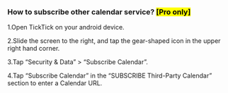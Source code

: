 ### How to subscribe other calendar service? <mark>[Pro only]</mark>

1.Open TickTick on your android device. 

2.Slide the screen to the right, and tap the gear-shaped icon in the upper right hand corner.

3.Tap “Security & Data” > “Subscribe Calendar”.

4.Tap “Subscribe Calendar” in the “SUBSCRIBE Third-Party Calendar” section to enter a Calendar URL. 



